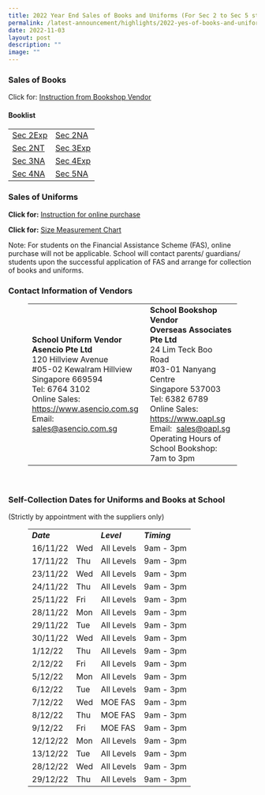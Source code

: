 ```yaml
---
title: 2022 Year End Sales of Books and Uniforms (For Sec 2 to Sec 5 students)
permalink: /latest-announcement/highlights/2022-yes-of-books-and-uniforms-s2-to-s5/
date: 2022-11-03
layout: post
description: ""
image: ""
---
```

### **Sales of Books**

Click for: [Instruction from Bookshop Vendor](/files/YE%20Book%20Sales_Instruction%20(RGS%20S2-5).pdf)

#### **Booklist**

|  |  |
| -------- | -------- |
| [Sec 2Exp](/files/Booklist%202023_RGS%20S2Exp.pdf)     | [Sec 2NA](/files/Booklist%202023_RGS%20S2NA.pdf)     |
| [Sec 2NT](/files/Booklist%202023_RGS%20S2NT.pdf)     | [Sec 3Exp](/files/Booklist%202023_RGS%20S3Exp.pdf)     |
| [Sec 3NA](/files/Booklist%202023_RGS%20S3NA.pdf)     | [Sec 4Exp](/files/Booklist%202023_RGS%20S4Exp.pdf)     |
| [Sec 4NA](/files/Booklist%202023_RGS%20S4NA.pdf)     | [Sec 5NA](/files/Booklist%202023_RGS%20S5.pdf)     |

### **Sales of Uniforms**

<!-- wp:paragraph {"fontSize":"medium"} -->
<p class="has-medium-font-size"><strong>Click for:</strong> <span style="text-decoration: underline;"><a href="https://regentsec-moe-edu-sg-admin.cwp.sg/wp-content/uploads/2022/11/updated-online-uniform-purchase-info-2022-Regent-Sec-Sch.pdf" data-type="URL" data-id="https://regentsec-moe-edu-sg-admin.cwp.sg/wp-content/uploads/2022/11/updated-online-uniform-purchase-info-2022-Regent-Sec-Sch.pdf">Instruction for online purchase</a></span></p>
<!-- /wp:paragraph -->

<!-- wp:paragraph {"fontSize":"medium"} -->
<p class="has-medium-font-size"><strong>Click for:</strong> <span style="text-decoration: underline;"><a href="https://regentsec-moe-edu-sg-admin.cwp.sg/wp-content/uploads/2022/11/Regent-Sec-size-guide-and-measurements-2022.pdf" data-type="URL" data-id="https://regentsec-moe-edu-sg-admin.cwp.sg/wp-content/uploads/2022/11/Regent-Sec-size-guide-and-measurements-2022.pdf">Size Measurement Chart</a></span></p>
<!-- /wp:paragraph -->

<!-- wp:paragraph -->
<p>Note: For students on the Financial Assistance Scheme (FAS), online purchase will not be applicable. School will contact parents/ guardians/ students upon the successful application of FAS and arrange for collection of books and uniforms.</p>
<!-- /wp:paragraph -->

<!-- wp:heading {"level":3} -->
<h3>Contact Information of Vendors</h3>
<!-- /wp:heading -->

<!-- wp:table {"hasFixedLayout":true,"className":"is-style-regular"} -->
<figure class="wp-block-table is-style-regular"><table class="has-fixed-layout"><tbody><tr><td><strong>School Uniform Vendor</strong><br><strong>Asencio Pte Ltd&nbsp;</strong><br>120 Hillview Avenue&nbsp;<br>#05-02 Kewalram Hillview&nbsp;<br>Singapore 669594&nbsp;<br>Tel: 6764 3102&nbsp;<br>Online Sales:&nbsp; <a href="https://www.asencio.com.sg/">https://www.asencio.com.sg</a><br>Email:&nbsp; <a href="mailto:sales@asencio.com.sg">sales@asencio.com.sg</a></td><td><strong>School Bookshop Vendor</strong><br><strong>Overseas Associates Pte Ltd&nbsp;</strong><br>24 Lim Teck Boo Road&nbsp;<br>#03-01 Nanyang Centre&nbsp;<br>Singapore 537003<br>Tel: 6382 6789&nbsp;<br>Online Sales:&nbsp; <a href="https://www.oapl.sg/">https://www.oapl.sg</a><br>Email:&nbsp; <a href="mailto:sales@oapl.sg">sales@oapl.sg</a><br>Operating Hours of School Bookshop: 7am to 3pm</td></tr></tbody></table></figure>
<!-- /wp:table -->

<!-- wp:spacer {"height":20} -->
<div style="height:20px" aria-hidden="true" class="wp-block-spacer"></div>
<!-- /wp:spacer -->

<!-- wp:heading {"level":3,"textColor":"vivid-red"} -->
<h3 class="has-vivid-red-color has-text-color">Self-Collection Dates for Uniforms and Books at School</h3>
<!-- /wp:heading -->

<!-- wp:paragraph -->
<p>(Strictly by appointment with the suppliers only)</p>
<!-- /wp:paragraph -->

<!-- wp:table {"className":"is-style-regular"} -->
<figure class="wp-block-table is-style-regular"><table><tbody><tr><td><strong><em>Date</em></strong></td><td></td><td><strong><em>Level</em></strong></td><td><strong><em>Timing</em></strong></td></tr><tr><td><span class="has-inline-color has-cyan-bluish-gray-color">16/11/22</span></td><td><span class="has-inline-color has-cyan-bluish-gray-color">Wed</span></td><td><span class="has-inline-color has-cyan-bluish-gray-color">All Levels</span></td><td><span class="has-inline-color has-cyan-bluish-gray-color">9am - 3pm</span></td></tr><tr><td><span class="has-inline-color has-cyan-bluish-gray-color">17/11/22</span></td><td><span class="has-inline-color has-cyan-bluish-gray-color">Thu</span></td><td><span class="has-inline-color has-cyan-bluish-gray-color">All Levels</span></td><td><span class="has-inline-color has-cyan-bluish-gray-color">9am - 3pm</span></td></tr><tr><td><span class="has-inline-color has-cyan-bluish-gray-color">23/11/22</span></td><td><span class="has-inline-color has-cyan-bluish-gray-color">Wed</span></td><td><span class="has-inline-color has-cyan-bluish-gray-color">All Levels</span></td><td><span class="has-inline-color has-cyan-bluish-gray-color">9am - 3pm</span></td></tr><tr><td><span class="has-inline-color has-cyan-bluish-gray-color">24/11/22</span></td><td><span class="has-inline-color has-cyan-bluish-gray-color">Thu</span></td><td><span class="has-inline-color has-cyan-bluish-gray-color">All Levels</span></td><td><span class="has-inline-color has-cyan-bluish-gray-color">9am - 3pm</span></td></tr><tr><td><span class="has-inline-color has-cyan-bluish-gray-color">25/11/22</span></td><td><span class="has-inline-color has-cyan-bluish-gray-color">Fri</span></td><td><span class="has-inline-color has-cyan-bluish-gray-color">All Levels</span></td><td><span class="has-inline-color has-cyan-bluish-gray-color">9am - 3pm</span></td></tr><tr><td><span class="has-inline-color has-cyan-bluish-gray-color">28/11/22</span></td><td><span class="has-inline-color has-cyan-bluish-gray-color">Mon</span></td><td><span class="has-inline-color has-cyan-bluish-gray-color">All Levels</span></td><td><span class="has-inline-color has-cyan-bluish-gray-color">9am - 3pm</span></td></tr><tr><td><span class="has-inline-color has-cyan-bluish-gray-color">29/11/22</span></td><td><span class="has-inline-color has-cyan-bluish-gray-color">Tue</span></td><td><span class="has-inline-color has-cyan-bluish-gray-color">All Levels</span></td><td><span class="has-inline-color has-cyan-bluish-gray-color">9am - 3pm</span></td></tr><tr><td><span class="has-inline-color has-cyan-bluish-gray-color">30/11/22</span></td><td><span class="has-inline-color has-cyan-bluish-gray-color">Wed</span></td><td><span class="has-inline-color has-cyan-bluish-gray-color">All Levels</span></td><td><span class="has-inline-color has-cyan-bluish-gray-color">9am - 3pm</span></td></tr><tr><td><span class="has-inline-color has-cyan-bluish-gray-color">1/12/22</span></td><td><span class="has-inline-color has-cyan-bluish-gray-color">Thu</span></td><td><span class="has-inline-color has-cyan-bluish-gray-color">All Levels</span></td><td><span class="has-inline-color has-cyan-bluish-gray-color">9am - 3pm</span></td></tr><tr><td><span class="has-inline-color has-cyan-bluish-gray-color">2/12/22</span></td><td><span class="has-inline-color has-cyan-bluish-gray-color">Fri</span></td><td><span class="has-inline-color has-cyan-bluish-gray-color">All Levels</span></td><td><span class="has-inline-color has-cyan-bluish-gray-color">9am - 3pm</span></td></tr><tr><td><span class="has-inline-color has-cyan-bluish-gray-color">5/12/22</span></td><td><span class="has-inline-color has-cyan-bluish-gray-color">Mon</span></td><td><span class="has-inline-color has-cyan-bluish-gray-color">All Levels</span></td><td><span class="has-inline-color has-cyan-bluish-gray-color">9am - 3pm</span></td></tr><tr><td><span class="has-inline-color has-cyan-bluish-gray-color">6/12/22</span></td><td><span class="has-inline-color has-cyan-bluish-gray-color">Tue</span></td><td><span class="has-inline-color has-cyan-bluish-gray-color">All Levels</span></td><td><span class="has-inline-color has-cyan-bluish-gray-color">9am - 3pm</span></td></tr><tr><td><span class="has-inline-color has-cyan-bluish-gray-color">7/12/22</span></td><td><span class="has-inline-color has-cyan-bluish-gray-color">Wed</span></td><td><span class="has-inline-color has-cyan-bluish-gray-color">MOE FAS</span></td><td><span class="has-inline-color has-cyan-bluish-gray-color">9am - 3pm</span></td></tr><tr><td><span class="has-inline-color has-cyan-bluish-gray-color">8/12/22</span></td><td><span class="has-inline-color has-cyan-bluish-gray-color">Thu</span></td><td><span class="has-inline-color has-cyan-bluish-gray-color">MOE FAS</span></td><td><span class="has-inline-color has-cyan-bluish-gray-color">9am - 3pm</span></td></tr><tr><td><span class="has-inline-color has-cyan-bluish-gray-color">9/12/22</span></td><td><span class="has-inline-color has-cyan-bluish-gray-color">Fri</span></td><td><span class="has-inline-color has-cyan-bluish-gray-color">MOE FAS</span></td><td><span class="has-inline-color has-cyan-bluish-gray-color">9am - 3pm</span></td></tr><tr><td><span class="has-inline-color has-cyan-bluish-gray-color">12/12/22</span></td><td><span class="has-inline-color has-cyan-bluish-gray-color">Mon</span></td><td><span class="has-inline-color has-cyan-bluish-gray-color">All Levels</span></td><td><span class="has-inline-color has-cyan-bluish-gray-color">9am - 3pm</span></td></tr><tr><td><span class="has-inline-color has-cyan-bluish-gray-color">13/12/22</span></td><td><span class="has-inline-color has-cyan-bluish-gray-color">Tue</span></td><td><span class="has-inline-color has-cyan-bluish-gray-color">All Levels</span></td><td><span class="has-inline-color has-cyan-bluish-gray-color">9am - 3pm</span></td></tr><tr><td><span class="has-inline-color has-cyan-bluish-gray-color">28/12/22</span></td><td><span class="has-inline-color has-cyan-bluish-gray-color">Wed</span></td><td><span class="has-inline-color has-cyan-bluish-gray-color">All Levels</span></td><td><span class="has-inline-color has-cyan-bluish-gray-color">9am - 3pm</span></td></tr><tr><td><span class="has-inline-color has-cyan-bluish-gray-color">29/12/22</span></td><td><span class="has-inline-color has-cyan-bluish-gray-color">Thu</span></td><td><span class="has-inline-color has-cyan-bluish-gray-color">All Levels</span></td><td><span class="has-inline-color has-cyan-bluish-gray-color">9am - 3pm</span></td></tr></tbody></table></figure>
<!-- /wp:table -->